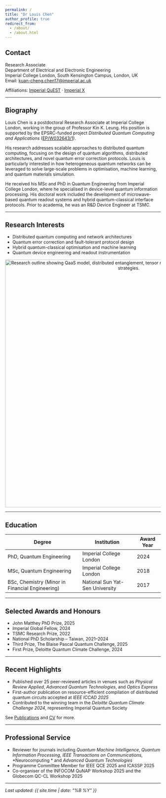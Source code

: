 ```yaml
---
permalink: /
title: "Dr Louis Chen"
author_profile: true
redirect_from:
  - /about/
  - /about.html
---
```


## Contact

Research Associate  
Department of Electrical and Electronic Engineering  
Imperial College London, South Kensington Campus, London, UK  
Email: kuan-cheng.chen17@imperial.ac.uk

Affiliations: [Imperial QuEST](https://www.imperial.ac.uk/quantum-engineering-science-technology/) · [Imperial X](https://ix.imperial.ac.uk/)

---

## Biography

Louis Chen is a postdoctoral Research Associate at Imperial College London, working in the group of Professor Kin K. Leung. His position is supported by the EPSRC-funded project *Distributed Quantum Computing and Applications* ([EP/W032643/1](https://gtr.ukri.org/projects?ref=EP%2FW032643%2F1)).

His research addresses scalable approaches to distributed quantum computing, focusing on the design of quantum algorithms, distributed architectures, and novel quantum error correction protocols. Louis is particularly interested in how heterogeneous quantum networks can be leveraged to solve large-scale problems in optimisation, machine learning, and quantum materials simulation.

He received his MSc and PhD in Quantum Engineering from Imperial College London, where he specialised in device-level quantum information processing. His doctoral work included the development of microwave-based quantum readout systems and hybrid quantum-classical interface protocols. Prior to academia, he was an R&D Device Engineer at TSMC.

---

## Research Interests

- Distributed quantum computing and network architectures  
- Quantum error correction and fault-tolerant protocol design  
- Hybrid quantum-classical optimisation and machine learning  
- Quantum device engineering and readout instrumentation

<p align="center">
  <img src="https://louisanity.github.io/images/research_outline.jpg" alt="Research outline showing QaaS model, distributed entanglement, tensor network simulation, and modular compilation strategies." width="800">
</p>

---

## Education

| Degree | Institution | Award Year |
|--------|-------------|------|
| PhD, Quantum Engineering | Imperial College London | 2024 |
| MSc, Quantum Engineering | Imperial College London | 2018 |
| BSc, Chemistry (Minor in Financial Engineering) | National Sun Yat-Sen University | 2017 |

---

## Selected Awards and Honours

- John Matthey PhD Prize, 2025  
- Imperial Global Fellow, 2024  
- TSMC Research Prize, 2022  
- National PhD Scholarship – Taiwan, 2021–2024
- Third Prize, The Blaise Pascal Quantum Challenge, 2025
- First Prize, Deloitte Quantum Climate Challenge, 2024

---

## Recent Highlights

- Published over 25 peer-reviewed articles in venues such as *Physical Review Applied*, *Advanced Quantum Technologies*, and *Optics Express*  
- First-author publication on resource-efficient compilation of distributed quantum circuits accepted at *IEEE ICCAD 2025*  
- Contributed to the winning team in the *Deloitte Quantum Climate Challenge 2024*, representing Imperial Quantum Society

See [Publications](/publications/) and [CV](/cv/) for more.

---

## Professional Service

- Reviewer for journals including *Quantum Machine Intelligence*, *Quantum Information Processing*, *IEEE Transactions on Communications*, *Neurocomputing * and *Advanced Quantum Technologies*  
- Programme Committee Member for IEEE QCE 2025 and ICASSP 2025  
- Co-organiser of the INFOCOM QuNAP Workshop 2025 and the Globecom QC-CL Workshop 2025

---

_Last updated: {{ site.time | date: "%B %Y" }}_
